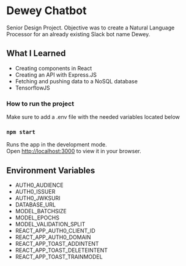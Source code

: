 # Dewey Chatbot

Senior Design Project. Objective was to create a Natural Language Processor for an already existing Slack bot name Dewey.

## What I Learned

* Creating components in React
* Creating an API with Express.JS
* Fetching and pushing data to a NoSQL database
* TensorflowJS

### How to run the project

Make sure to add a .env file with the needed variables located below

### `npm start`
Runs the app in the development mode.\
Open [http://localhost:3000](http://localhost:3000) to view it in your browser.

## Environment Variables
* AUTH0_AUDIENCE
* AUTH0_ISSUER
* AUTH0_JWKSURI
* DATABASE_URL
* MODEL_BATCHSIZE
* MODEL_EPOCHS
* MODEL_VALIDATION_SPLIT
* REACT_APP_AUTH0_CLIENT_ID
* REACT_APP_AUTH0_DOMAIN
* REACT_APP_TOAST_ADDINTENT
* REACT_APP_TOAST_DELETEINTENT
* REACT_APP_TOAST_TRAINMODEL

